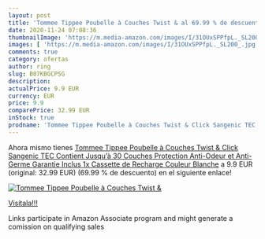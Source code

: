 ```yaml
---
layout: post
title: 'Tommee Tippee Poubelle à Couches Twist & al 69.99 % de descuento'
date: 2020-11-24 07:08:36
thumbnailImage: 'https://m.media-amazon.com/images/I/31OUxSPPfpL._SL200_.jpg'
images: [ 'https://m.media-amazon.com/images/I/31OUxSPPfpL._SL200_.jpg' ]
comments: true
category: ofertas
author: ring
slug: B07KBGCPSG
description:
actualPrice: 9.9 EUR
currency: EUR
price: 9.9
comparePrice: 32.99 EUR
inStock: true
prodname: 'Tommee Tippee Poubelle à Couches Twist & Click Sangenic TEC  Contient Jusqu’à 30 Couches  Protection Anti-Odeur et Anti-Germe Garantie  Inclus 1x Cassette de Recharge  Couleur Blanche'
---
```


Ahora mismo tienes [Tommee Tippee Poubelle à Couches Twist & Click Sangenic TEC  Contient Jusqu’à 30 Couches  Protection Anti-Odeur et Anti-Germe Garantie  Inclus 1x Cassette de Recharge  Couleur Blanche](https://www.amazon.fr/dp/B07KBGCPSG/?tag=tolees0d-21) a 9.9 EUR (original: 32.99 EUR) (69.99 %  de descuento) en el siguiente enlace!

[![Tommee Tippee Poubelle à Couches Twist &](https://m.media-amazon.com/images/I/31OUxSPPfpL._SL200_.jpg)](https://www.amazon.fr/dp/B07KBGCPSG/?tag=tolees0d-21)

[Visítala!!!](https://www.amazon.fr/dp/B07KBGCPSG/?tag=tolees0d-21)

Links participate in Amazon Associate program and might generate a comission on qualifying sales
